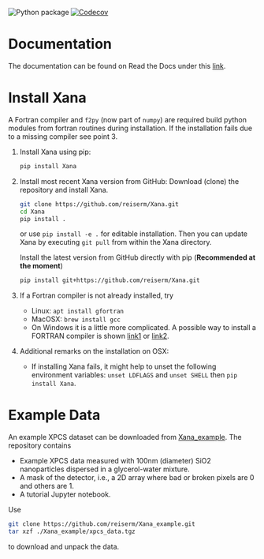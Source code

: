 ![Python package](https://github.com/reiserm/Xana/workflows/Python%20package/badge.svg) [![Codecov](https://codecov.io/gh/reiserm/Xana/branch/master/graph/badge.svg)](https://codecov.io/gh/reiserm/Xana)

# Documentation 

The documentation can be found on Read the Docs under this [link](https://xana.readthedocs.io/en/latest/index.html).

# Install Xana

A Fortran compiler and `f2py` (now part of `numpy`) are required build python
modules from fortran routines during installation. If the installation fails due
to a missing compiler see point 3.

1. Install Xana using pip:
   ```sh
   pip install Xana
   ```

2. Install most recent Xana version from GitHub:
   Download (clone) the repository and install Xana.
   ```sh
   git clone https://github.com/reiserm/Xana.git
   cd Xana
   pip install .
   ```
   or use `pip install -e .` for editable installation. Then you can update Xana
   by executing `git pull` from within the Xana directory.
   
   Install the latest version from GitHub directly with pip (**Recommended at the moment**) 
   ```sh
   pip install git+https://github.com/reiserm/Xana.git
   ```


3. If a Fortran compiler is not already installed, try
   * Linux: `apt install gfortran`
   * MacOSX: `brew install gcc`
   * On Windows it is a little more complicated. A possible way to install a
     FORTRAN compiler is shown
     [link1](https://www.scivision.co/windows-gcc-gfortran-cmake-make-install/)
     or
     [link2](https://www.scivision.dev/f2py-running-fortran-code-in-python-on-windows/).

4. Additional remarks on the installation on OSX:

   * If installing Xana fails, it might help to unset the following environment
     variables: `unset LDFLAGS` and `unset SHELL` then `pip install Xana`.

# Example Data

An example XPCS dataset can be downloaded from
[Xana_example](https://github.com/reiserm/Xana_example). The repository contains
* Example XPCS data measured with 100nm (diameter) SiO2 nanoparticles dispersed
in a glycerol-water mixture.
* A mask of the detector, i.e., a 2D array where bad or broken pixels are 0 and
  others are 1.
* A tutorial Jupyter notebook.

Use
```sh
git clone https://github.com/reiserm/Xana_example.git
tar xzf ./Xana_example/xpcs_data.tgz
```
to download and unpack the data.
